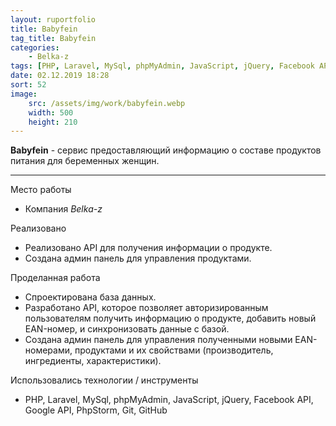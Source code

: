 ```yaml
---
layout: ruportfolio
title: Babyfein
tag_title: Babyfein
categories:
    - Belka-z
tags: [PHP, Laravel, MySql, phpMyAdmin, JavaScript, jQuery, Facebook API, Google API, PhpStorm, Git, GitHub]
date: 02.12.2019 18:28
sort: 52
image: 
    src: /assets/img/work/babyfein.webp 
    width: 500
    height: 210
---
```


**Babyfein** - сервис предоставляющий информацию о составе продуктов питания для беременных женщин.

---

Место работы

* Компания _Belka-z_

Реализовано

* Реализовано API для получения информации о продукте.
* Создана админ панель для управления продуктами.

Проделанная работа

* Спроектирована база данных.
* Разработано API, которое позволяет авторизированным пользователям получить информацию о продукте, добавить новый EAN-номер, и синхронизовать данные с базой.
* Создана админ панель для управления полученными новыми EAN-номерами, продуктами и их свойствами (производитель, ингредиенты, характеристики).

Использовались технологии / инструменты

* PHP, Laravel, MySql, phpMyAdmin, JavaScript, jQuery, Facebook API, Google API, PhpStorm, Git, GitHub

